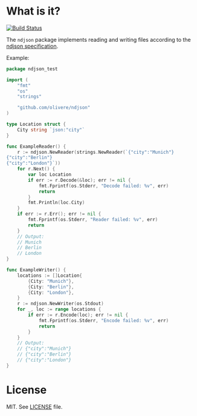 # What is it?

[![Build Status](https://github.com/olivere/ndjson/workflows/Test/badge.svg)](https://github.com/olivere/ndjson/actions)

The `ndjson` package implements reading and writing files according
to the [ndjson specification](http://ndjson.org/).

Example:

```go
package ndjson_test

import (
	"fmt"
	"os"
	"strings"

	"github.com/olivere/ndjson"
)

type Location struct {
	City string `json:"city"`
}

func ExampleReader() {
	r := ndjson.NewReader(strings.NewReader(`{"city":"Munich"}
{"city":"Berlin"}
{"city":"London"}`))
	for r.Next() {
		var loc Location
		if err := r.Decode(&loc); err != nil {
			fmt.Fprintf(os.Stderr, "Decode failed: %v", err)
			return
		}
		fmt.Println(loc.City)
	}
	if err := r.Err(); err != nil {
		fmt.Fprintf(os.Stderr, "Reader failed: %v", err)
		return
	}
	// Output:
	// Munich
	// Berlin
	// London
}

func ExampleWriter() {
	locations := []Location{
		{City: "Munich"},
		{City: "Berlin"},
		{City: "London"},
	}
	r := ndjson.NewWriter(os.Stdout)
	for _, loc := range locations {
		if err := r.Encode(loc); err != nil {
			fmt.Fprintf(os.Stderr, "Encode failed: %v", err)
			return
		}
	}
	// Output:
	// {"city":"Munich"}
	// {"city":"Berlin"}
	// {"city":"London"}
}
```

# License

MIT. See [LICENSE](https://github.com/olivere/ndjson/blob/master/LICENSE) file.
